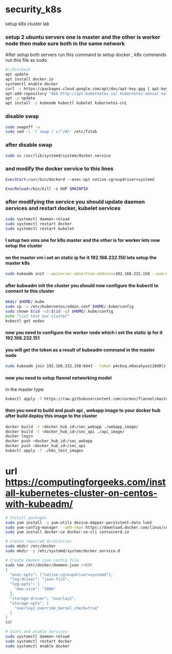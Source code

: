 # security_k8s
setup k8s cluster lab
### setup 2 ubuntu servers one is master and the other is worker node  then make sure both in the same network

After setup both servers run this command to setup docker , k8s commands run this file as sudo

```bash
#!/bin/bash
apt update
apt install docker.io
systemctl enable docker
curl -s https://packages.cloud.google.com/apt/doc/apt-key.gpg | apt-key add
apt-add-repository "deb http://apt.kubernetes.io/ kubernetes-xenial main"
apt -y update
apt install -y kubeadm kubectl kubelet kubernetes-cni
```

### disable swap

```bash
sudo swapoff -a
sudo sed -i '/ swap / s/^/#/' /etc/fstab
```

### after disable swap

```bash
sudo vi /usr/lib/systemd/system/docker.service
```

### and modify the docker service to this lines

```bash
ExecStart=/usr/bin/dockerd --exec-opt native.cgroupdriver=systemd

ExecReload=/bin/kill -s HUP $MAINPID
```

### after modifying the service you should update daemon services and restart docker, kubelet services

```bash
sudo systemctl daemon-reload
sudo systemctl restart docker
sudo systemctl restart kubelet
```

#### I setup two vms one for k8s master and the other is for worker lets now setup the cluster 
#### on the master vm i set an static ip for it 192.168.232.150 lets setup the master k8s

```bash
sudo kubeadm init --apiserver-advertise-address=192.168.232.150 --pod-network-cidr=10.244.0.0/16
```

#### after kubeadm init the cluster you should now configure the kubectl to connect to this cluster

```bash
mkdir $HOME/.kube
sudo cp -i /etc/kubernetes/admin.conf $HOME/.kube/config
sudo chown $(id -u):$(id -g) $HOME/.kube/config
echo "list test our cluster"
kubectl get nodes
```

#### now you need to configure the worker node which i set the static ip for it 192.168.232.151
#### you will get the token as a result of kubeadm command in the master node

```bash
sudo kubeadm join 192.168.232.150:6443 --token p4c6xq.e0avahyuo110d8ls --discovery-token-ca-cert-hash sha256:3926349f436b66965b92c55f17dc0a7367ed72cf025f65a0a89295b6c4dec572 --node-name=worker1
```

#### now you need to setup flannel  networking model
in the master type

```bash
kubectl apply -f https://raw.githubusercontent.com/coreos/flannel/master/Documentation/kube-flannel.yml
```

#### then you need to build and push api , webapp image to your docker hub after build deploy this image to the cluster

```bash
docker build -t <docker_hub_id>/sec_webapp ./webapp_image/
docker build -t <docker_hub_id>/sec_api ./api_image/
docker login
docker push <docker_hub_id>/sec_webapp
docker push <docker_hub_id>/sec_api
kubectl apply -f ./k8s_test_images
```
# url https://computingforgeeks.com/install-kubernetes-cluster-on-centos-with-kubeadm/

```bash
# Install packages
sudo yum install -y yum-utils device-mapper-persistent-data lvm2
sudo yum-config-manager --add-repo https://download.docker.com/linux/centos/docker-ce.repo
sudo yum install docker-ce docker-ce-cli containerd.io

# Create required directories
sudo mkdir /etc/docker
sudo mkdir -p /etc/systemd/system/docker.service.d

# Create daemon json config file
sudo tee /etc/docker/daemon.json <<EOF
{
  "exec-opts": ["native.cgroupdriver=systemd"],
  "log-driver": "json-file",
  "log-opts": {
    "max-size": "100m"
  },
  "storage-driver": "overlay2",
  "storage-opts": [
    "overlay2.override_kernel_check=true"
  ]
}
EOF

# Start and enable Services
sudo systemctl daemon-reload 
sudo systemctl restart docker
sudo systemctl enable docker
```
